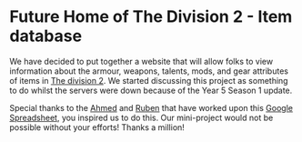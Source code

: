 # Future Home of The Division 2 - Item database

We have decided to put together a website that will allow folks to view information about the armour, weapons, talents, mods, and gear attributes of items in [The division 2](https://www.ubisoft.com/en-gb/game/the-division/the-division-2).  We started discussing this project as something to do whilst the servers were down because of the Year 5 Season 1 update.

Special thanks to the [Ahmed](https://discordapp.com/users/Ahmad#0001) and [Ruben](https://discordapp.com/users/rubenalamina) that have worked upon this [Google Spreadsheet](https://docs.google.com/spreadsheets/d/e/2PACX-1vTJEX5DerCvOj3a_m36TRy1gPBAUvrduOIdmXI9j1Y0MpQk1wIXaZ9KOcPa7HzXzp_N5qGmjDj6yEfL/pubhtml#), you inspired us to do this. Our mini-project would not be possible without your efforts! Thanks a million!
